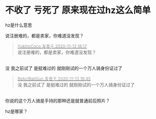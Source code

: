 # 不收了 亏死了 原来现在过hz这么简单


hz是什么意思

说注册难的，都是卖家，你难道没发现？

<div class="quote"><blockquote><font size="2"><a href="https://www.hostloc.com/forum.php?mod=redirect&amp;goto=findpost&amp;pid=9449728&amp;ptid=766305" target="_blank"><font color="#999999">YukinoCoco 发表于 2020-11-13 18:17</font></a></font><br />
说注册难的，都是卖家，你难道没发现？</blockquote></div><br />
没 我之前试了 是挺难过的 就刚刚试的一个万人骑身份证过了

<div class="quote"><blockquote><font size="2"><a href="https://www.hostloc.com/forum.php?mod=redirect&amp;goto=findpost&amp;pid=9449841&amp;ptid=766305" target="_blank"><font color="#999999">ReActRailGun 发表于 2020-11-13 18:45</font></a></font><br />
没 我之前试了 是挺难过的 就刚刚试的一个万人骑身份证过了</blockquote></div><br />
你说的这个万人骑是手持的那种还是就普通前后照片？<img id="aimg_GbPQO" onclick="zoom(this, this.src, 0, 0, 0)" class="zoom" src="https://cdn.jsdelivr.net/gh/hishis/forum-master/public/images/patch.gif" onmouseover="img_onmouseoverfunc(this)" onload="thumbImg(this)" border="0" alt="" />

hz是哪家？
